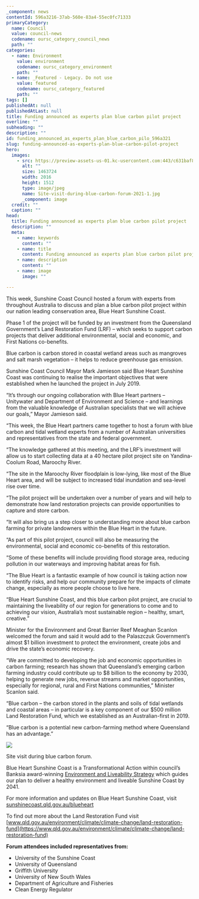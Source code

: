```yaml
---
_component: news
contentId: 596a3216-37ab-560e-83a4-55ec0fc71333
primaryCategory:
  name: Council
  value: council-news
  codename: oursc_category_council_news
  path: ""
categories:
  - name: Environment
    value: environment
    codename: oursc_category_environment
    path: ""
  - name: _Featured - Legacy. Do not use
    value: featured
    codename: oursc_category_featured
    path: ""
tags: []
publishedAt: null
publishedAtLast: null
title: Funding announced as experts plan blue carbon pilot project
overline: ""
subheading: ""
description: ""
id: funding_announced_as_experts_plan_blue_carbon_pilo_596a321
slug: funding-announced-as-experts-plan-blue-carbon-pilot-project
hero:
  images:
    - src: https://preview-assets-us-01.kc-usercontent.com:443/c631baf8-1b46-001f-580c-d0001b68b4a8/b5bef6cb-90c7-4348-bc4a-72c686c33cff/Site-visit-during-blue-carbon-forum-2021-1.jpg
      alt: ""
      size: 1463724
      width: 2016
      height: 1512
      type: image/jpeg
      name: Site-visit-during-blue-carbon-forum-2021-1.jpg
      _component: image
  credit: ""
  caption: ""
head:
  title: Funding announced as experts plan blue carbon pilot project
  description: ""
  meta:
    - name: keywords
      content: ""
    - name: title
      content: Funding announced as experts plan blue carbon pilot project
    - name: description
      content: ""
    - name: image
      image: ""

---
```

This week, Sunshine Coast Council hosted a forum with experts from throughout Australia to discuss and plan a blue carbon pilot project within our nation leading conservation area, Blue Heart Sunshine Coast.

Phase 1 of the project will be funded by an investment from the Queensland Government’s Land Restoration Fund (LRF) – which seeks to support carbon projects that deliver additional environmental, social and economic, and First Nations co-benefits.

Blue carbon is carbon stored in coastal wetland areas such as mangroves and salt marsh vegetation – it helps to reduce greenhouse gas emission.

Sunshine Coast Council Mayor Mark Jamieson said Blue Heart Sunshine Coast was continuing to realise the important objectives that were established when he launched the project in July 2019.

“It’s through our ongoing collaboration with Blue Heart partners – Unitywater and Department of Environment and Science – and learnings from the valuable knowledge of Australian specialists that we will achieve our goals,” Mayor Jamieson said.

“This week, the Blue Heart partners came together to host a forum with blue carbon and tidal wetland experts from a number of Australian universities and representatives from the state and federal government. 

“The knowledge gathered at this meeting, and the LRF’s investment will allow us to start collecting data at a 40 hectare pilot project site on Yandina-Coolum Road, Maroochy River.

“The site in the Maroochy River floodplain is low-lying, like most of the Blue Heart area, and will be subject to increased tidal inundation and sea-level rise over time.  

“The pilot project will be undertaken over a number of years and will help to demonstrate how land restoration projects can provide opportunities to capture and store carbon. 

“It will also bring us a step closer to understanding more about blue carbon farming for private landowners within the Blue Heart in the future. 

“As part of this pilot project, council will also be measuring the environmental, social and economic co-benefits of this restoration. 

“Some of these benefits will include providing flood storage area, reducing pollution in our waterways and improving habitat areas for fish.

“The Blue Heart is a fantastic example of how council is taking action now to identify risks, and help our community prepare for the impacts of climate change, especially as more people choose to live here.

“Blue Heart Sunshine Coast, and this blue carbon pilot project, are crucial to maintaining the liveability of our region for generations to come and to achieving our vision, Australia’s most sustainable region – healthy, smart, creative.”

Minister for the Environment and Great Barrier Reef Meaghan Scanlon welcomed the forum and said it would add to the Palaszczuk Government’s almost $1 billion investment to protect the environment, create jobs and drive the state’s economic recovery.

“We are committed to developing the job and economic opportunities in carbon farming; research has shown that Queensland’s emerging carbon farming industry could contribute up to $8 billion to the economy by 2030, helping to generate new jobs, revenue streams and market opportunities, especially for regional, rural and First Nations communities,” Minister Scanlon said.

“Blue carbon – the carbon stored in the plants and soils of tidal wetlands and coastal areas – in particular is a key component of our $500 million Land Restoration Fund, which we established as an Australian-first in 2019.

“Blue carbon is a potential new carbon-farming method where Queensland has an advantage.”

![](https://preview-assets-us-01.kc-usercontent.com:443/c631baf8-1b46-001f-580c-d0001b68b4a8/976e1346-366d-4596-b9fd-af6519701a52/Site-visit-during-blue-carbon-forum-2021-1024x768.jpg)

Site visit during blue carbon forum.

Blue Heart Sunshine Coast is a Transformational Action within council’s Banksia award-winning [Environment and Liveability Strategy](https://els.sunshinecoast.qld.gov.au/)
&#x20;which guides our plan to deliver a healthy environment and liveable Sunshine Coast by 2041.

For more information and updates on Blue Heart Sunshine Coast, visit [sunshinecoast.qld.gov.au/blueheart](https://www.sunshinecoast.qld.gov.au/blueheart)


To find out more about the Land Restoration Fund visit [www.qld.gov.au/environment/climate/climate-change/land-restoration-fund](https://www.qld.gov.au/environment/climate/climate-change/land-restoration-fund)


**Forum attendees included representatives from:**

*   University of the Sunshine Coast
*   University of Queensland
*   Griffith University
*   University of New South Wales
*   Department of Agriculture and Fisheries
*   Clean Energy Regulator
